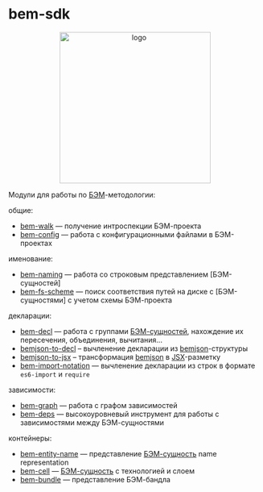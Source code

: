 bem-sdk
=======

<div align="center">
    <img width="300" height="300" src="https://bem.github.io/bem-sdk/logo.svg" alt="logo" />
</div>

Модули для работы по [БЭМ]-методологии:

общие:

* [bem-walk](https://github.com/bem/bem-sdk/tree/master/packages/walk) — получение интроспекции БЭМ-проекта
* [bem-config](https://github.com/bem/bem-sdk/tree/master/packages/config) — работа с конфигурационными файлами в БЭМ-проектах

именование:

* [bem-naming](https://github.com/bem/bem-sdk/tree/master/packages/naming.entity) — работа со строковым представлением [БЭМ-сущностей]
* [bem-fs-scheme](https://github.com/bem/bem-sdk/tree/master/packages/fs-scheme) — поиск соответствия путей на диске с [БЭМ-сущностями] с учетом схемы БЭМ-проекта

декларации:

* [bem-decl](https://github.com/bem/bem-sdk/tree/master/packages/decl) — работа с группами [БЭМ-сущностей](БЭМ-сущность), нахождение их пересечения, объединения, вычитания...
* [bemjson-to-decl](https://github.com/bem/bem-sdk/tree/master/packages/bemjson-to-decl) – вычленение декларации из [bemjson]-структуры
* [bemjson-to-jsx](https://github.com/bem/bem-sdk/tree/master/packages/bemjson-to-jsx) – трансформация [bemjson] в [JSX]-разметку
* [bem-import-notation](https://github.com/bem/bem-sdk/tree/master/packages/import-notation) — вычленение декларации из строк в формате `es6-import` и `require`

зависимости:

* [bem-graph](https://github.com/bem/bem-sdk/tree/master/packages/graph) — работа с графом зависимостей
* [bem-deps](https://github.com/bem/bem-sdk/tree/master/packages/deps) — высокоуровневый инструмент для работы с зависимостями между БЭМ-сущностями

контейнеры:

* [bem-entity-name](https://github.com/bem/bem-sdk/tree/master/packages/naming.entity) — представление [БЭМ-сущность] name representation
* [bem-cell](https://github.com/bem/bem-sdk/tree/master/packages/cell) — [БЭМ-сущность] с технологией и слоем
* [bem-bundle](https://github.com/bem/bem-sdk/tree/master/packages/bundle) — представление БЭМ-бандла

[БЭМ]: https://ru.bem.info
[БЭМ-сущность]: https://ru.bem.info/methodology/key-concepts/#БЭМ-сущность
[bemjson]: https://ru.bem.info/platform/bemjson/
[JSX]: https://facebook.github.io/react/docs/introducing-jsx.html
